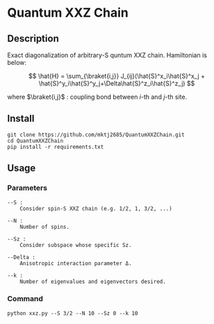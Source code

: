 # Quantum XXZ Chain

## Description

Exact diagonalization of arbitrary-S quntum XXZ chain. Hamiltonian is below:

$$
    \hat{H} = \sum_{\braket{i,j}} J_{ij}(\hat{S}^x_i\hat{S}^x_j + \hat{S}^y_i\hat{S}^y_j+\Delta\hat{S}^z_i\hat{S}^z_j)
$$

where $\braket{i,j}$ : coupling bond between $i$-th and $j$-th site.

## Install

```
git clone https://github.com/mktj2685/QuantumXXZChain.git
cd QuantumXXZChain
pip install -r requirements.txt
```

## Usage

### Parameters

```
--S : 
    Consider spin-S XXZ chain (e.g. 1/2, 1, 3/2, ...)

--N :
    Number of spins.

--Sz :
    Consider subspace whose specific Sz.

--Delta :
    Anisotropic interaction parameter Δ.

--k :
    Number of eigenvalues and eigenvectors desired.
```

### Command

```
python xxz.py --S 3/2 --N 10 --Sz 0 --k 10
```
